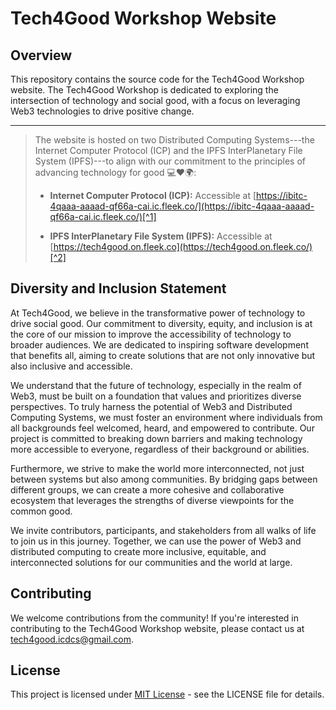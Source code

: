 # Tech4Good Workshop Website

## Overview

This repository contains the source code for the Tech4Good Workshop website. The Tech4Good Workshop is dedicated to exploring the intersection of technology and social good, with a focus on leveraging Web3 technologies to drive positive change.

---
> The website is hosted on two Distributed Computing Systems---the Internet Computer Protocol (ICP) and the IPFS InterPlanetary File System (IPFS)---to align with our commitment to the principles of advancing technology for good 💻❤️🌍:
>
> - **Internet Computer Protocol (ICP):** Accessible at [https://ibitc-4qaaa-aaaad-qf66a-cai.ic.fleek.co/](https://ibitc-4qaaa-aaaad-qf66a-cai.ic.fleek.co/)[^1]
>
> [^1]: The website is hosted on a canister on the Internet Computer, identified by the canister ID `ibitc-4qaaa-aaaad-qf66a-cai`. The ICP canister ID `ibitc-4qaaa-aaaad-qf66a-cai` is a unique identifier for a canister smart contract on the Internet Computer Protocol (ICP) network. Canisters are computational units that can run smart contracts or store data, with each canister being assigned a unique ID for interaction.
>
> - **IPFS InterPlanetary File System (IPFS):** Accessible at [https://tech4good.on.fleek.co](https://tech4good.on.fleek.co/)[^2]
>
> [^2]: Our website is also accessible through IPFS hosting, providing a decentralized and resilient way to access content. IPFS, or the InterPlanetary File System, is a peer-to-peer protocol designed for storing and sharing data in a distributed file system. IPFS hosting leverages this technology to serve websites and web applications in a decentralized manner, enhancing accessibility and resistance to censorship. By hosting content on IPFS, it is stored across multiple nodes globally, ensuring that it remains accessible even if some nodes go offline.




## Diversity and Inclusion Statement

At Tech4Good, we believe in the transformative power of technology to drive social good. Our commitment to diversity, equity, and inclusion is at the core of our mission to improve the accessibility of technology to broader audiences. We are dedicated to inspiring software development that benefits all, aiming to create solutions that are not only innovative but also inclusive and accessible.

We understand that the future of technology, especially in the realm of Web3, must be built on a foundation that values and prioritizes diverse perspectives. To truly harness the potential of Web3 and Distributed Computing Systems, we must foster an environment where individuals from all backgrounds feel welcomed, heard, and empowered to contribute. Our project is committed to breaking down barriers and making technology more accessible to everyone, regardless of their background or abilities.

Furthermore, we strive to make the world more interconnected, not just between systems but also among communities. By bridging gaps between different groups, we can create a more cohesive and collaborative ecosystem that leverages the strengths of diverse viewpoints for the common good.

We invite contributors, participants, and stakeholders from all walks of life to join us in this journey. Together, we can use the power of Web3 and distributed computing to create more inclusive, equitable, and interconnected solutions for our communities and the world at large.


## Contributing

We welcome contributions from the community! If you're interested in contributing to the Tech4Good Workshop website, please contact us at [tech4good.icdcs@gmail.com](mailto:tech4good.icdcs@gmail.com).

## License

This project is licensed under [MIT License](LICENSE) - see the LICENSE file for details.


